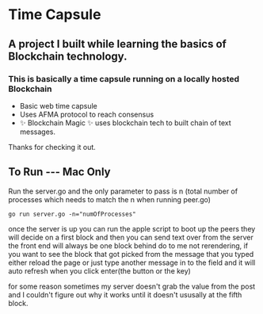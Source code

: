 # Time Capsule
## A project I built while learning the basics of Blockchain technology.
### This is basically a time capsule running on a locally hosted Blockchain

- Basic web time capsule
- Uses AFMA protocol to reach consensus
- ✨ Blockchain Magic ✨ uses blockchain tech to built chain of text messages.

Thanks for checking it out. 


## To Run --- Mac Only
Run the server.go and the only parameter to pass is n (total number of processes which needs to match the n when running peer.go)
```
go run server.go -n="numOfProcesses"
```

once the server is up you can run the apple script to boot up the peers they will decide on a first block and then you can send text over from the server the front end will always be one block behind do to me not rerendering, if you want to see the block that got picked from the message that you typed either reload the page or just type another message in to the field and it will auto refresh when you click enter(the button or the key)

for some reason sometimes my server doesn't grab the value from the post and I couldn't figure out why it works until it doesn't ususally at the fifth block.
